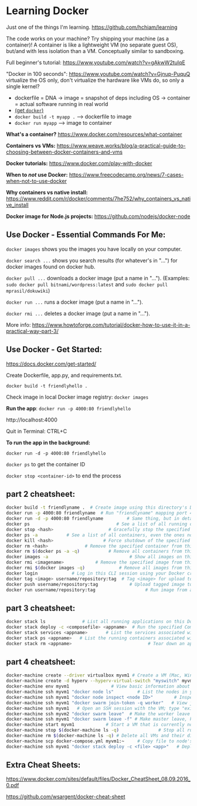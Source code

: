 # Learning Docker

Just one of the things I'm learning. https://github.com/hchiam/learning

The code works on your machine? Try shipping your machine (as a container)! A container is like a lightweight VM (no separate guest OS), but/and with less isolation than a VM. Conceptually similar to sandboxing.

Full beginner's tutorial: <https://www.youtube.com/watch?v=gAkwW2tuIqE>

"Docker in 100 seconds": <https://www.youtube.com/watch?v=Gjnup-PuquQ> virtualize the OS only, don't virtualize the hardware like VMs do, so only a single kernel?

- dockerfile = DNA -> image = snapshot of deps including OS -> container = actual software running in real world
- [(get `docker`)](https://docs.docker.com/get-docker/)
- `docker build -t myapp .` --> dockerfile to image
- `docker run myapp` --> image to container

**What's a container?** https://www.docker.com/resources/what-container

**Containers vs VMs:** https://www.weave.works/blog/a-practical-guide-to-choosing-between-docker-containers-and-vms

**Docker tutorials:** https://www.docker.com/play-with-docker

**When to _not_ use Docker:** https://www.freecodecamp.org/news/7-cases-when-not-to-use-docker

**Why containers vs native install:** https://www.reddit.com/r/docker/comments/7he752/why_containers_vs_native_install

**Docker image for Node.js projects:** https://github.com/nodejs/docker-node

## Use Docker - Essential Commands For Me:

`docker images` shows you the images you have locally on your computer.

`docker search ...` shows you search results (for whatever's in "...") for docker images found on docker hub.

`docker pull ...` downloads a docker image (put a name in "..."). (Examples: `sudo docker pull bitnami/wordpress:latest` and `sudo docker pull mprasil/dokuwiki`)

`docker run ...` runs a docker image (put a name in "...").

`docker rmi ...` deletes a docker image (put a name in "...").

More info: https://www.howtoforge.com/tutorial/docker-how-to-use-it-in-a-practical-way-part-3/

## Use Docker - Get Started:

https://docs.docker.com/get-started/

Create Dockerfile, app.py, and requirements.txt.

`docker build -t friendlyhello .`

Check image in local Docker image registry: `docker images`

**Run the app**: `docker run -p 4000:80 friendlyhello`

http://localhost:4000

Quit in Terminal: CTRL+C

**To run the app in the background:**

`docker run -d -p 4000:80 friendlyhello`

`docker ps` to get the container ID

`docker stop <container-id>` to end the process

## part 2 cheatsheet:

```bash
docker build -t friendlyname .  # Create image using this directory's Dockerfile
docker run -p 4000:80 friendlyname  # Run "friendlyname" mapping port 4000 to 80
docker run -d -p 4000:80 friendlyname         # Same thing, but in detached mode
docker ps                                 # See a list of all running containers
docker stop <hash>                     # Gracefully stop the specified container
docker ps -a           # See a list of all containers, even the ones not running
docker kill <hash>                   # Force shutdown of the specified container
docker rm <hash>              # Remove the specified container from this machine
docker rm $(docker ps -a -q)           # Remove all containers from this machine
docker images -a                               # Show all images on this machine
docker rmi <imagename>            # Remove the specified image from this machine
docker rmi $(docker images -q)             # Remove all images from this machine
docker login             # Log in this CLI session using your Docker credentials
docker tag <image> username/repository:tag  # Tag <image> for upload to registry
docker push username/repository:tag            # Upload tagged image to registry
docker run username/repository:tag                   # Run image from a registry
```

## part 3 cheatsheet:

```bash
docker stack ls              # List all running applications on this Docker host
docker stack deploy -c <composefile> <appname>  # Run the specified Compose file
docker stack services <appname>       # List the services associated with an app
docker stack ps <appname>   # List the running containers associated with an app
docker stack rm <appname>                             # Tear down an application
```

## part 4 cheatsheet:

```bash
docker-machine create --driver virtualbox myvm1 # Create a VM (Mac, Win7, Linux)
docker-machine create -d hyperv --hyperv-virtual-switch "myswitch" myvm1 # Win10
docker-machine env myvm1                # View basic information about your node
docker-machine ssh myvm1 "docker node ls"         # List the nodes in your swarm
docker-machine ssh myvm1 "docker node inspect <node ID>"        # Inspect a node
docker-machine ssh myvm1 "docker swarm join-token -q worker"   # View join token
docker-machine ssh myvm1   # Open an SSH session with the VM; type "exit" to end
docker-machine ssh myvm2 "docker swarm leave"  # Make the worker leave the swarm
docker-machine ssh myvm1 "docker swarm leave -f" # Make master leave, kill swarm
docker-machine start myvm1            # Start a VM that is currently not running
docker-machine stop $(docker-machine ls -q)               # Stop all running VMs
docker-machine rm $(docker-machine ls -q) # Delete all VMs and their disk images
docker-machine scp docker-compose.yml myvm1:~     # Copy file to node's home dir
docker-machine ssh myvm1 "docker stack deploy -c <file> <app>"   # Deploy an app
```

## Extra Cheat Sheets:

https://www.docker.com/sites/default/files/Docker_CheatSheet_08.09.2016_0.pdf

https://github.com/wsargent/docker-cheat-sheet
